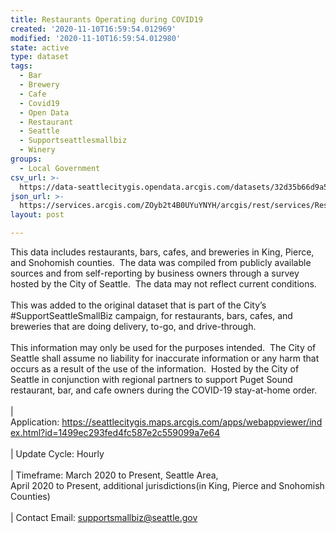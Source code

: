 ```yaml
---
title: Restaurants Operating during COVID19
created: '2020-11-10T16:59:54.012969'
modified: '2020-11-10T16:59:54.012980'
state: active
type: dataset
tags:
  - Bar
  - Brewery
  - Cafe
  - Covid19
  - Open Data
  - Restaurant
  - Seattle
  - Supportseattlesmallbiz
  - Winery
groups:
  - Local Government
csv_url: >-
  https://data-seattlecitygis.opendata.arcgis.com/datasets/32d35b66d9a54db7a7f489d34a86f603_0.csv?outSR=%7B%22latestWkid%22%3A4326%2C%22wkid%22%3A4326%7D
json_url: >-
  https://services.arcgis.com/ZOyb2t4B0UYuYNYH/arcgis/rest/services/Restaurant_Open_Data/FeatureServer/0
layout: post

---
```

<div>This data includes restaurants, bars, cafes, and breweries in King, Pierce, and Snohomish counties.  The data was compiled from publicly available sources and from self-reporting by business owners through a survey hosted by the City of Seattle.  The data may not reflect current conditions.  </div><div><br /></div><div>This was added to the original dataset that is part of the City’s #SupportSeattleSmallBiz campaign, for restaurants, bars, cafes, and breweries that are doing delivery, to-go, and drive-through. </div><div><br /></div><div>This information may only be used for the purposes intended.  The City of Seattle shall assume no liability for inaccurate information or any harm that occurs as a result of the use of the information.  Hosted by the City of Seattle in conjunction with regional partners to support Puget Sound restaurant, bar, and cafe owners during the COVID-19 stay-at-home order.</div><div><br /></div><div>| Application: <a href='https://seattlecitygis.maps.arcgis.com/apps/webappviewer/index.html?id=1499ec293fed4fc587e2c559099a7e64' rel='nofollow ugc' target='_blank'>https://seattlecitygis.maps.arcgis.com/apps/webappviewer/index.html?id=1499ec293fed4fc587e2c559099a7e64</a> </div><div><br /></div><div>| Update Cycle: Hourly</div><div><br /></div><div>| Timeframe: March 2020 to Present, Seattle Area, </div><div>April 2020 to Present, additional jurisdictions(in King, Pierce and Snohomish Counties)</div><div> </div><div>| Contact Email: <a href='mailto:supportsmallbiz@seattle.gov' rel='nofollow ugc' target='_blank'>supportsmallbiz@seattle.gov</a></div>
